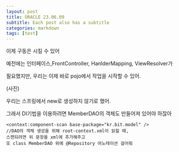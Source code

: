 ```yaml
---
layout: post
title: ORACLE 23.06.09
subtitle: Each post also has a subtitle
categories: markdown
tags: [test]
---
```




이제 구동은 시킬 수 있어

예전에는 인터페이스,FrontController, HanlderMapping, ViewResolver가 

필요했지만, 우리는 이제 바로 pojo에서 작업을 시작할 수 있어.

(사진)

우리는 스프링에서 new로 생성하지 않기로 했어.

그래서 DI기법을 이용하려면 MemberDAO의 객체도 만들어져 있어야 하잖아

```1=java
<context:component-scan base-package="kr.bit.model" />
//DAO의 객체 생성을 위해 root-context.xml이 읽힐 때, 
스캔되려면 위 문장을 xml에 추가해주고
또 class MemberDAO 위에 @Repository 어노테이션 걸어줘 
```
